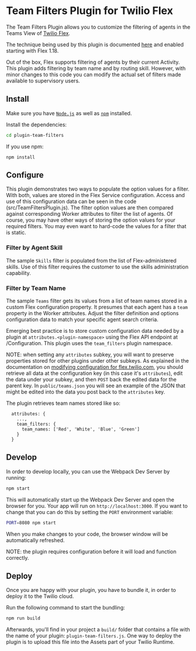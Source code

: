 # Team Filters Plugin for Twilio Flex
The Team Filters Plugin allows you to customize the filtering of agents in the Teams View of [Twilio Flex](https://www.twilio.com/flex).

The technique being used by this plugin is documented [here](https://www.twilio.com/docs/flex/ui/using-team-view-filters) and enabled starting with Flex 1.18.

Out of the box, Flex supports filtering of agents by their current Activity. This plugin adds filtering by team name and by routing skill. However, with minor changes to this code you can modify the actual set of filters made available to supervisory users.

## Install
Make sure you have [`Node.js`](https://nodejs.org) as well as [`npm`](https://npmjs.com) installed.

Install the dependencies:

```bash
cd plugin-team-filters
```
If you use npm:
```
npm install
```

## Configure
This plugin demonstrates two ways to populate the option values for a filter. With both, values are stored in the Flex Service configuration. Access and use of this configuration data can be seen in the code (src/TeamFiltersPlugin.js). The filter option values are then compared against corresponding Worker attributes to filter the list of agents. Of course, you may have other ways of storing the option values for your required filters. You may even want to hard-code the values for a filter that is static.

### Filter by Agent Skill
The sample `Skills` filter is populated from the list of Flex-administered skills. Use of this filter requires the customer to use the skills administration capability.

### Filter by Team Name
The sample `Teams` filter gets its values from a list of team names stored in a custom Flex configuration property. It presumes that each agent has a `team` property in the Worker attributes. Adjust the filter definition and options configuration data to match your specific agent search criteria.

Emerging best practice is to store custom configuration data needed by a plugin at `attributes.<plugin-namespace>` using the Flex API endpoint at /Configuration. This plugin uses the `team_filters` plugin namespace.

NOTE: when setting any `attributes` subkey, you will want to preserve properties stored for other plugins under other subkeys. As explained in the documentation on [modifying configuration for flex.twilio.com](https://www.twilio.com/docs/flex/ui-configuration-customization#modifying-configuration-for-flextwiliocom), you should retrieve all data at the configuration key (in this case it's `attributes`), edit the data under your subkey, and then `POST` back the edited data for the parent key. In `public/teams.json` you will see an example of the JSON that might be edited into the data you post back to the `attributes` key.

The plugin retrieves team names stored like so:
```
  attributes: {
    ...,
    team_filters: {
      team_names: ['Red', 'White', 'Blue', 'Green']
    }
  }
```

## Develop
In order to develop locally, you can use the Webpack Dev Server by running:

```bash
npm start
```

This will automatically start up the Webpack Dev Server and open the browser for you. Your app will run on `http://localhost:3000`. If you want to change that you can do this by setting the `PORT` environment variable:

```bash
PORT=8080 npm start
```

When you make changes to your code, the browser window will be automatically refreshed.

NOTE: the plugin requires configuration before it will load and function correctly.

## Deploy
Once you are happy with your plugin, you have to bundle it, in order to deploy it to the Twilio cloud.

Run the following command to start the bundling:

```bash
npm run build
```

Afterwards, you'll find in your project a `build/` folder that contains a file with the name of your plugin: `plugin-team-filters.js`. One way to deploy the plugin is to upload this file into the Assets part of your Twilio Runtime.
